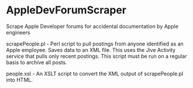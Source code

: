 # AppleDevForumScraper
Scrape Apple Developer forums for accidental documentation by Apple engineers

scrapePeople.pl - Perl script to pull postings from anyone identified as an Apple employee. Saves data to an XML file. This uses the Jive Activity service that pulls only recent postings. This script must be run on a regular basis to archive all posts.

people.xsl - An XSLT script to convert the XML output of scrapePeople.pl into HTML.
